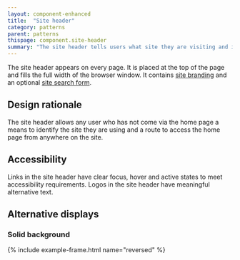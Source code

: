 ```yaml
---
layout: component-enhanced
title:  "Site header"
category: patterns
parent: patterns
thispage: component.site-header
summary: "The site header tells users what site they are visiting and introduces any site branding, it appears at the top of every page and can include an optional search field."
---
```


The site header appears on every page. It is placed at the top of the page and fills the full width of the browser window. It contains [site branding](/components/branding) and an optional [site search form](/components/site-search).

## Design rationale

The site header allows any user who has not come via the home page a means to identify the site they are using and a route to access the home page from anywhere on the site.

## Accessibility

Links in the site header have clear focus, hover and active states to meet accessibility requirements. Logos in the site header have meaningful alternative text.


## Alternative displays

### Solid background
{% include example-frame.html name="reversed" %}
